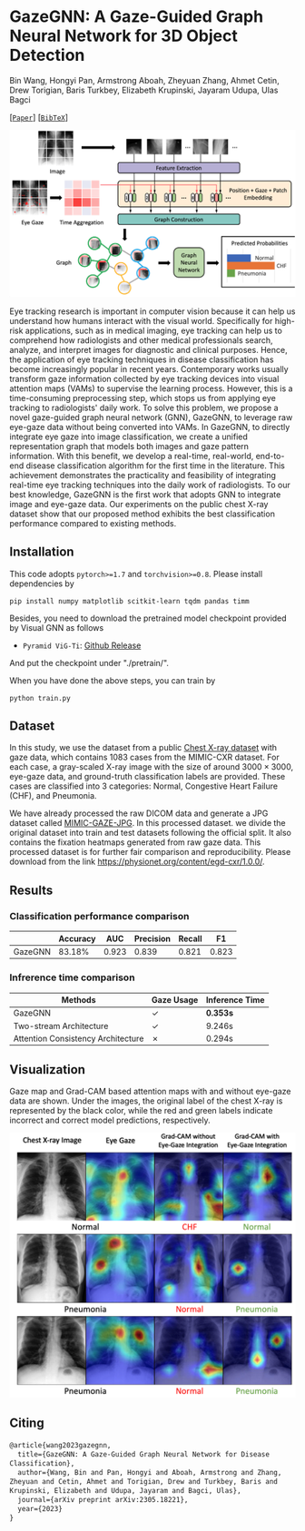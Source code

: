# GazeGNN: A Gaze-Guided Graph Neural Network for 3D Object Detection

Bin Wang, Hongyi Pan, Armstrong Aboah, Zheyuan Zhang, Ahmet Cetin, Drew Torigian, Baris Turkbey, Elizabeth Krupinski, Jayaram Udupa, Ulas Bagci

[[`Paper`](https://arxiv.org/abs/2305.18221)] [[`BibTeX`](#citing)]

![framework](./assets/framework.png)

Eye tracking research is important in computer vision because it can help us understand how humans interact with the visual world. 
Specifically for high-risk applications, such as in medical imaging, eye tracking can help us to comprehend how radiologists and other medical professionals search, analyze, and interpret images for diagnostic and clinical purposes. 
Hence, the application of eye tracking techniques in disease classification has become increasingly popular in recent years. 
Contemporary works usually transform gaze information collected by eye tracking devices into visual attention maps (VAMs) to supervise the learning process. 
However, this is a time-consuming preprocessing step, which stops us from applying eye tracking to radiologists' daily work.
To solve this problem, we propose a novel gaze-guided graph neural network (GNN), GazeGNN, to leverage raw eye-gaze data without being converted into VAMs.
In GazeGNN, to directly integrate eye gaze into image classification, we create a unified representation graph that models both images and gaze pattern information.
With this benefit, we develop a real-time, real-world, end-to-end disease classification algorithm for the first time in the literature.
This achievement demonstrates the practicality and feasibility of integrating real-time eye tracking techniques into the daily work of radiologists.
To our best knowledge, GazeGNN is the first work that adopts GNN to integrate image and eye-gaze data. Our experiments on the public chest X-ray dataset show that our proposed method exhibits the best classification performance compared to existing methods.




## Installation
This code adopts `pytorch>=1.7` and `torchvision>=0.8`. Please install dependencies by
```
pip install numpy matplotlib scitkit-learn tqdm pandas timm
```

Besides, you need to download the pretrained model checkpoint provided by Visual GNN as follows

- `Pyramid ViG-Ti`: [Github Release](https://github.com/huawei-noah/Efficient-AI-Backbones/releases/download/pyramid-vig/pvig_ti_78.5.pth.tar)

And put the checkpoint under "./pretrain/".

When you have done the above steps, you can train by
```
python train.py
```

## Dataset
In this study, we use the dataset from a public [Chest X-ray dataset](https://physionet.org/content/egd-cxr/1.0.0/) with gaze data, which contains 1083 cases from the MIMIC-CXR dataset. For each case, a gray-scaled X-ray image with the size of around $3000\times3000$, eye-gaze data, and ground-truth classification labels are provided. These cases are classified into 3 categories: Normal, Congestive Heart Failure (CHF), and Pneumonia.

We have already processed the raw DICOM data and generate a JPG dataset called [MIMIC-GAZE-JPG](https://physionet.org/content/egd-cxr/1.0.0/). In this processed dataset. we divide the original dataset into train and test datasets following the official split. It also contains the fixation heatmaps generated from raw gaze data. This processed dataset is for further fair comparison and reproducibility. Please download from the link https://physionet.org/content/egd-cxr/1.0.0/.

## Results

### Classification performance comparison
|             | Accuracy   |AUC     | Precision    | Recall       | F1           |
| ----------- | -----------  |-----------  |-----------   |-----------  |-----------   |
| GazeGNN     | 83.18%       | 0.923         | 0.839         | 0.821         | 0.823         |

### Infrerence time comparison

| Methods                   | Gaze Usage       | Inference Time |
| -----------               | ----------- | -----------         |
| GazeGNN                   | &check;       | **0.353s**           |
| Two-stream Architecture   | &check;        | 9.246s            |
| Attention Consistency Architecture  | &cross;        | 0.294s            |


## Visualization
Gaze map and Grad-CAM based attention maps with and without eye-gaze data are shown. Under the images, the original label of the chest X-ray is represented by the black color, while the red and green labels indicate incorrect and correct model predictions, respectively.

![performance](./assets/visualize.png)


## Citing

```
@article{wang2023gazegnn,
  title={GazeGNN: A Gaze-Guided Graph Neural Network for Disease Classification},
  author={Wang, Bin and Pan, Hongyi and Aboah, Armstrong and Zhang, Zheyuan and Cetin, Ahmet and Torigian, Drew and Turkbey, Baris and Krupinski, Elizabeth and Udupa, Jayaram and Bagci, Ulas},
  journal={arXiv preprint arXiv:2305.18221},
  year={2023}
}
```